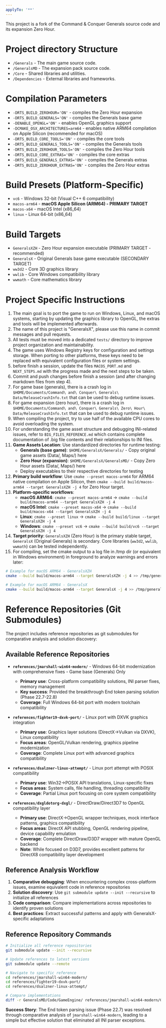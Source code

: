 ```yaml
---
applyTo: '**'
---
```

This project is a fork of the Command & Conquer Generals source code and its expansion Zero Hour.

# Project directory Structure
- `/Generals` - The main game source code.
- `/GeneralsMD` - The expansion pack source code.
- `/Core` - Shared libraries and utilities.
- `/Dependencies` - External libraries and frameworks.

# Compilation Parameters
- `-DRTS_BUILD_ZEROHOUR='ON'` - compiles the Zero Hour expansion
- `-DRTS_BUILD_GENERALS='ON'` - compiles the Generals base game
- `-DENABLE_OPENGL='ON'` - enables OpenGL graphics support
- `-DCMAKE_OSX_ARCHITECTURES=arm64` - enables native ARM64 compilation on Apple Silicon (recommended for macOS)
- `-DRTS_BUILD_CORE_TOOLS='ON'` - compiles the core tools
- `-DRTS_BUILD_GENERALS_TOOLS='ON'` - compiles the Generals tools
- `-DRTS_BUILD_ZEROHOUR_TOOLS='ON'` - compiles the Zero Hour tools
- `-DRTS_BUILD_CORE_EXTRAS='ON'` - compiles the core extras
- `-DRTS_BUILD_GENERALS_EXTRAS='ON'` - compiles the Generals extras
- `-DRTS_BUILD_ZEROHOUR_EXTRAS='ON'` - compiles the Zero Hour extras

# Build Presets (Platform-Specific)
- `vc6` - Windows 32-bit (Visual C++ 6 compatibility)
- `macos-arm64` - **macOS Apple Silicon (ARM64) - PRIMARY TARGET**
- `macos-x64` - macOS Intel (x86_64) 
- `linux` - Linux 64-bit (x86_64)

# Build Targets
- `GeneralsXZH` - Zero Hour expansion executable (PRIMARY TARGET - recommended)
- `GeneralsX` - Original Generals base game executable (SECONDARY TARGET)
- `ww3d2` - Core 3D graphics library
- `wwlib` - Core Windows compatibility library  
- `wwmath` - Core mathematics library

# Project Specific Instructions
1. The main goal is to port the game to run on Windows, Linux, and macOS systems, starting by updating the graphics library to OpenGL, the extras and tools will be implemented afterwards.
2. The name of this project is "GeneralsX", please use this name in commit messages and pull requests.
3. All tests must be moved into a dedicated `tests/` directory to improve project organization and maintainability.
4. The game uses Windows Registry keys for configuration and settings storage. When porting to other platforms, these keys need to be replaced with equivalent configuration files or system settings.
5. before finish a session, update the files `MACOS_PORT.md` and `NEXT_STEPS.md` with the progress made and the next steps to be taken.
6. Commit and push changes before finish a session (and after changing markdown files from step 4).
7. For game base (generals), there is a crash log in `$HOME/Documents/Command\ and\ Conquer\ Generals\ Data/ReleaseCrashInfo.txt` that can be used to debug runtime issues.
8. For game expansion (zero hour), there is a crash log in `$HOME/Documents/Command\ and\ Conquer\ Generals\ Zero\ Hour\ Data/ReleaseCrashInfo.txt` that can be used to debug runtime issues.
9. When compiling the project, try to use half of the available CPU cores to avoid overloading the system.
10. For understanding the game asset structure and debugging INI-related issues, refer to `BIG_FILES_REFERENCE.md` which contains complete documentation of .big file contents and their relationships to INI files.
11. **Game Assets Location**: Use standardized directories for runtime testing:
    - **Generals (base game)**: `$HOME/GeneralsX/Generals/` - Copy original game assets (Data/, Maps/) here
    - **Zero Hour (expansion)**: `$HOME/GeneralsX/GeneralsMD/` - Copy Zero Hour assets (Data/, Maps/) here
    - Deploy executables to their respective directories for testing
12. **Primary build workflow**: Use `cmake --preset macos-arm64` for ARM64 native compilation on Apple Silicon, then `cmake --build build/macos-arm64 --target GeneralsXZH -j 4` for Zero Hour target.
13. **Platform-specific workflows**: 
    - **macOS ARM64**: `cmake --preset macos-arm64` → `cmake --build build/macos-arm64 --target GeneralsXZH -j 4`
    - **macOS Intel**: `cmake --preset macos-x64` → `cmake --build build/macos-x64 --target GeneralsXZH -j 4`
    - **Linux**: `cmake --preset linux` → `cmake --build build/linux --target GeneralsXZH -j 4`
    - **Windows**: `cmake --preset vc6` → `cmake --build build/vc6 --target GeneralsXZH -j 4`
14. **Target priority**: `GeneralsXZH` (Zero Hour) is the primary stable target, `GeneralsX` (Original Generals) is secondary. Core libraries (`ww3d2`, `wwlib`, `wwmath`) can be tested independently.
15. For compiling, set the cmake output to a log file in /tmp dir (or equivalent in Windows environment) in foreground to analyze warnings and errors later:
```bash
# Example for macOS ARM64 - GeneralsXZH
cmake --build build/macos-arm64 --target GeneralsXZH -j 4 >> /tmp/generalsxzh_build.log.txt 2>&1

# Example for macOS ARM64 - GeneralsX
cmake --build build/macos-arm64 --target GeneralsX -j 4 >> /tmp/generalsx_build.log.txt 2>&1
```

# Reference Repositories (Git Submodules)
The project includes reference repositories as git submodules for comparative analysis and solution discovery:

## Available Reference Repositories
- **`references/jmarshall-win64-modern/`** - Windows 64-bit modernization with comprehensive fixes - Game base (Generals) Only
  - **Primary use**: Cross-platform compatibility solutions, INI parser fixes, memory management
  - **Key success**: Provided the breakthrough End token parsing solution (Phase 22.7-22.8)
  - **Coverage**: Full Windows 64-bit port with modern toolchain compatibility

- **`references/fighter19-dxvk-port/`** - Linux port with DXVK graphics integration  
  - **Primary use**: Graphics layer solutions (DirectX→Vulkan via DXVK), Linux compatibility
  - **Focus areas**: OpenGL/Vulkan rendering, graphics pipeline modernization
  - **Coverage**: Complete Linux port with advanced graphics compatibility

- **`references/dsalzner-linux-attempt/`** - Linux port attempt with POSIX compatibility
  - **Primary use**: Win32→POSIX API translations, Linux-specific fixes
  - **Focus areas**: System calls, file handling, threading compatibility
  - **Coverage**: Partial Linux port focusing on core system compatibility

- **`references/dxgldotorg-dxgl/`** - DirectDraw/Direct3D7 to OpenGL compatibility layer
  - **Primary use**: DirectX→OpenGL wrapper techniques, mock interface patterns, graphics compatibility
  - **Focus areas**: DirectX API stubbing, OpenGL rendering pipeline, device capability emulation
  - **Coverage**: Complete DirectDraw/D3D7 wrapper with mature OpenGL backend
  - **Note**: While focused on D3D7, provides excellent patterns for DirectX8 compatibility layer development

## Reference Analysis Workflow
1. **Comparative debugging**: When encountering complex cross-platform issues, examine equivalent code in reference repositories
2. **Solution discovery**: Use `git submodule update --init --recursive` to initialize all references
3. **Code comparison**: Compare implementations across repositories to identify proven solutions
4. **Best practices**: Extract successful patterns and apply with GeneralsX-specific adaptations

## Reference Repository Commands
```bash
# Initialize all reference repositories
git submodule update --init --recursive

# Update references to latest versions  
git submodule update --remote

# Navigate to specific reference
cd references/jmarshall-win64-modern/
cd references/fighter19-dxvk-port/
cd references/dsalzner-linux-attempt/

# Compare implementations
diff -r GeneralsMD/Code/GameEngine/ references/jmarshall-win64-modern/GeneralsMD/Code/GameEngine/
```

**Success Story**: The End token parsing issue (Phase 22.7) was resolved through comparative analysis of `jmarshall-win64-modern`, leading to a simple but effective solution that eliminated all INI parser exceptions.
